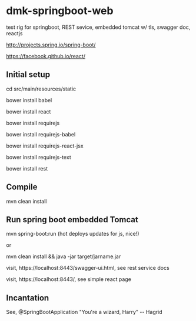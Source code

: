 dmk-springboot-web
=========

test rig for springboot, REST sevice, embedded tomcat w/ tls, swagger doc, reactjs

http://projects.spring.io/spring-boot/

https://facebook.github.io/react/

Initial setup
---
cd src/main/resources/static

bower install babel

bower install react

bower install requirejs

bower install requirejs-babel

bower install requirejs-react-jsx

bower install requirejs-text

bower install rest

Compile
---
mvn clean install

Run spring boot embedded Tomcat
---
mvn spring-boot:run (hot deploys updates for js, nice!)

or

mvn clean install && java -jar target/jarname.jar

visit, https://localhost:8443/swagger-ui.html, see rest service docs

visit, https://localhost:8443/, see simple react page

Incantation
---
See, @SpringBootApplication
	"You're a wizard, Harry" 
					-- Hagrid

